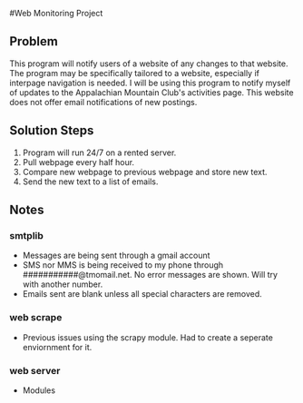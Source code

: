 #Web Monitoring Project
## Problem
This program will notify users of a website of any changes to that website.  The program may be specifically tailored to a website, especially if interpage navigation is needed.  I will be using this program to notify myself of updates to the Appalachian Mountain Club's activities page.  This website does not offer email notifications of new postings.

## Solution Steps
1) Program will run 24/7 on a rented server.
2) Pull webpage every half hour.
3) Compare new webpage to previous webpage and store new text.
4) Send the new text to a list of emails.

## Notes
### smtplib
- Messages are being sent through a gmail account
- SMS nor MMS is being received to my phone through ###########@tmomail.net.  No error messages are shown.  Will try with another number.
- Emails sent are blank unless all special characters are removed.
### web scrape
- Previous issues using the scrapy module.  Had to create a seperate enviornment for it.
### web server
- Modules
